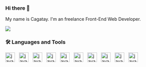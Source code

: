 ### Hi there 👋
My name is Cagatay. I'm an freelance Front-End Web Developer.

<img src="https://media.tenor.com/z5baub0vAPQAAAAC/powerpoint-the-office.gif">

### 🛠 Languages and Tools

<img  align="left" alt="java" width="30px" style="padding-right:10px;" src="https://cdn.jsdelivr.net/gh/devicons/devicon/icons/html5/html5-original.svg" />
<img align="left" alt="java" width="30px" style="padding-right:10px;" src="https://cdn.jsdelivr.net/gh/devicons/devicon/icons/css3/css3-original.svg" />
<img align="left" alt="java" width="30px" style="padding-right:10px;" src="https://cdn.jsdelivr.net/gh/devicons/devicon/icons/javascript/javascript-original.svg" />
<img  align="left" alt="java" width="30px" style="padding-right:10px;" src="https://cdn.jsdelivr.net/gh/devicons/devicon/icons/sass/sass-original.svg" />
<img  align="left" alt="java" width="30px" style="padding-right:10px;" src="https://cdn.jsdelivr.net/gh/devicons/devicon/icons/react/react-original.svg" />
<img   align="left" alt="java" width="30px" style="padding-right:10px;" src="https://cdn.jsdelivr.net/gh/devicons/devicon/icons/gulp/gulp-plain.svg" />
<img align="left" alt="java" width="30px" style="padding-right:10px;"  src="https://cdn.jsdelivr.net/gh/devicons/devicon/icons/bootstrap/bootstrap-original.svg" />
<img align="left" alt="java" width="30px" style="padding-right:10px;" src="https://cdn.jsdelivr.net/gh/devicons/devicon/icons/tailwindcss/tailwindcss-plain.svg" />
<img align="left" alt="java" width="30px" style="padding-right:10px;" src="https://cdn.jsdelivr.net/gh/devicons/devicon/icons/firebase/firebase-plain.svg" />
<img align="left" alt="java" width="30px" style="padding-right:10px;" src="https://cdn.jsdelivr.net/gh/devicons/devicon/icons/github/github-original.svg" />



